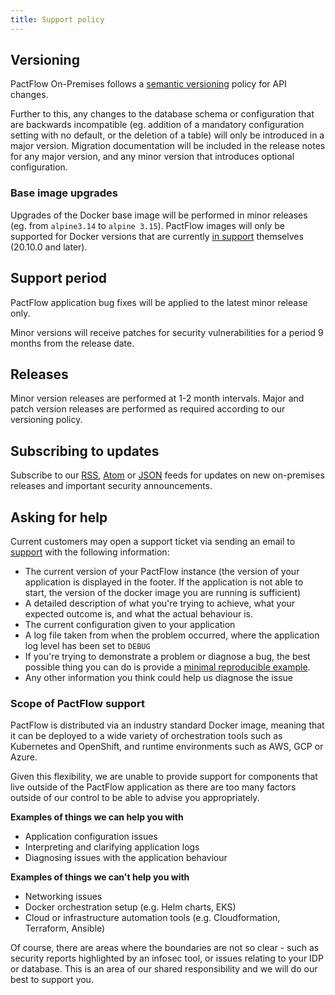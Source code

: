 ```yaml
---
title: Support policy
---
```


## Versioning

PactFlow On-Premises follows a [semantic versioning](https://semver.org/) policy for API changes.

Further to this, any changes to the database schema or configuration that are backwards incompatible (eg. addition of a mandatory configuration setting with no default, or the deletion of a table) will only be introduced in a major version. Migration documentation will be included in the release notes for any major version, and any minor version that introduces optional configuration.

### Base image upgrades

Upgrades of the Docker base image will be performed in minor releases (eg. from `alpine3.14` to `alpine 3.15`). PactFlow images will only be supported for Docker versions that are currently [in support](https://docs.docker.com/engine/install/#support) themselves (20.10.0 and later).

## Support period

PactFlow application bug fixes will be applied to the latest minor release only.

Minor versions will receive patches for security vulnerabilities for a period 9 months from the release date.

## Releases

Minor version releases are performed at 1-2 month intervals. Major and patch version releases are performed as required according to our versioning policy.

## Subscribing to updates

Subscribe to our [RSS](/notices/rss.xml), [Atom](/notices/atom.xml) or [JSON](/notices/feed.json) feeds for updates on new on-premises releases and important security announcements.

## Asking for help

Current customers may open a support ticket via sending an email to [support](mailto:support@pactflow.io) with the following information:

* The current version of your PactFlow instance (the version of your application is displayed in the footer. If the application is not able to start, the version of the docker image you are running is sufficient)
* A detailed description of what you're trying to achieve, what your expected outcome is, and what the actual behaviour is.
* The current configuration given to your application 
* A log file taken from when the problem occurred, where the application log level has been set to `DEBUG` 
* If you're trying to demonstrate a problem or diagnose a bug, the best possible thing you can do is provide a [minimal reproducible example](https://stackoverflow.com/help/minimal-reproducible-example). 
* Any other information you think could help us diagnose the issue

### Scope of PactFlow support

PactFlow is distributed via an industry standard Docker image, meaning that it can be deployed to a wide variety of orchestration tools such as Kubernetes and OpenShift, and runtime environments such as AWS, GCP or Azure.

Given this flexibility, we are unable to provide support for components that live outside of the PactFlow application as there are too many factors outside of our control to be able to advise you appropriately.

**Examples of things we can help you with**

* Application configuration issues
* Interpreting and clarifying application logs
* Diagnosing issues with the application behaviour

**Examples of things we can't help you with**

* Networking issues
* Docker orchestration setup (e.g. Helm charts, EKS)
* Cloud or infrastructure automation tools (e.g. Cloudformation, Terraform, Ansible)

Of course, there are areas where the boundaries are not so clear - such as security reports highlighted by an infosec tool, or issues relating to your IDP or database. This is an area of our shared responsibility and we will do our best to support you.
